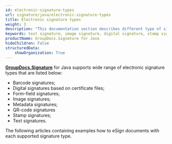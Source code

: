 ```yaml
---
id: electronic-signature-types
url: signature/java/electronic-signature-types
title: Electronic signature types
weight: 3
description: "This documentation section describes different type of signatures implemented for signing, updating, deleting, searching and verifying with GroupDocs.Signature"
keywords: text signature, image signature, digital signature, stamp signature, barcode signature, qr-code signatures, form-field signature, metadata signature
productName: GroupDocs.Signature for Java
hideChildren: False
structuredData:
    showOrganization: True
---
```

[**GroupDocs.Signature**](https://products.groupdocs.com/signature/java) for Java supports wide range of electronic signature types that are listed below:

*   Barcode signatures;
*   Digital signatures based on certificate files;
*   Form-field signatures;
*   Image signatures;
*   Metadata signatures;
*   QR-code signatures
*   Stamp signatures;
*   Text signatures.  
      
    

The following articles containing examples how to eSign documents with each supported signature type.
